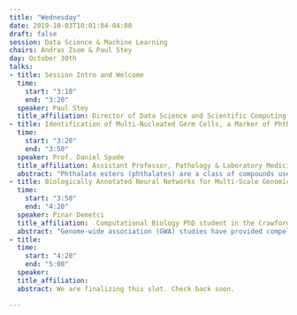 ```yaml
---
title: "Wednesday"
date: 2019-10-03T10:01:04-04:00
draft: false
session: Data Science & Machine Learning
chairs: Andras Zsom & Paul Stey
day: October 30th
talks:
- title: Session Intro and Welcome
  time:
    start: "3:10"
    end: "3:20"
  speaker: Paul Stey
  title_affiliation: Director of Data Science and Scientific Computing, CCV
- title: Identification of Multi-Nucleated Germ Cells, a Marker of Phthalate Toxicity
  time:
    start: "3:20"
    end: "3:50"
  speaker: Prof. Daniel Spade
  title_affiliation: Assistant Professor, Pathology & Laboratory Medicine, Brown University
  abstract: "Phthalate esters (phthalates) are a class of compounds used to plasticize polyvinyl chloride and as components of various industrial and personal care products. Human exposure to phthalates is nearly universal, and phthalates are known male reproductive toxicants, which creates a concern for human health. Testicular toxicity of phthalates is complex, involving both anti-androgenic effects and impairment of testis morphogenesis. Effects on testis morphogenesis are more difficult and time-consuming to quantify than anti-androgenic effects, and as a result are not factored into risk assessment for phthalates. To address this problem, we sought to develop a method for automatic identification of multinucleated germ cells (MNGs), a marker of phthalate toxicity, in digital images of fetal rat histological sections."
- title: Biologically Annotated Neural Networks for Multi-Scale Genomic Discovery in Genome-Wide Association Studies
  time:
    start: "3:50"
    end: "4:20"
  speaker: Pinar Demetci
  title_affiliation:  Computational Biology PhD student in the Crawford Lab
  abstract: "Genome-wide association (GWA) studies have provided compelling genetic associations for human complex traits and diseases, contributing to therapeutic target discovery and disease risk prediction. Unfortunately, associations discovered by current GWA methods only explain a modest proportion of the estimated heritability of these traits. Non-linear genetic effects have been proposed as a key contributor to this missing heritability problem."
- title:
  time:
    start: "4:20"
    end: "5:00"
  speaker:
  title_affiliation:
  abstract: We are finalizing this slot. Check back soon.

---
```


